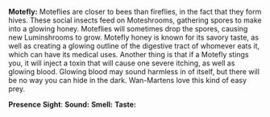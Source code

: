 **Motefly:** Moteflies are closer to bees than fireflies, in the fact that they form hives. These social insects feed on Moteshrooms, gathering spores to make into a glowing honey. Moteflies will sometimes drop the spores, causing new Luminshrooms to grow. Motefly honey is known for its savory taste, as well as creating a glowing outline of the digestive tract of whomever eats it, which can have its medical uses. Another thing is that if a Motefly stings you, it will inject a toxin that will cause one severe itching, as well as glowing blood. Glowing blood may sound harmless in of itself, but there will be no way you can hide in the dark. Wan-Martens love this kind of easy prey.


**Presence**
**Sight**: 
**Sound:** 
**Smell:** 
**Taste:** 